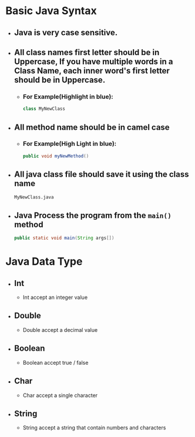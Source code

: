 # Basic Java Syntax

- ## Java is **very** case sensitive.

- ## All class names first letter should be in Uppercase, If you have multiple words in a Class Name, each inner word's first letter should be in **Uppercase**.

  - ### For Example(Highlight in blue): 

    ```java
    class MyNewClass
    ```

- ## All method name should be in **camel case**

  - ### For Example(High Light in blue):

    ```java
    public void myNewMethod()
    ```

- ## All java class file should save it using the **class name**

  ```bash
  MyNewClass.java
  ```

- ## Java Process the program from the `main()` method

  ```java
  public static void main(String args[])
  ```


# Java Data Type

- ## Int

  - Int accept an integer value

- ## Double

  - Double accept a decimal value

- ## Boolean

  - Boolean accept true / false

- ## Char

  - Char accept a single character

- ## String

  - String accept a string that contain numbers and characters